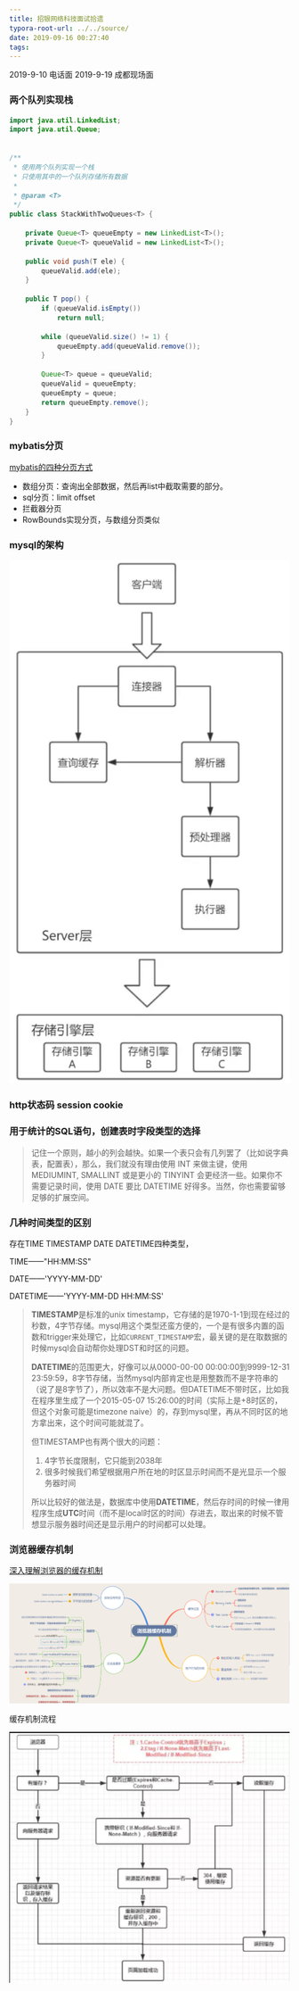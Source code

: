 ```yaml
---
title: 招银网络科技面试拾遗
typora-root-url: ../../source/
date: 2019-09-16 00:27:40
tags:
---
```

2019-9-10 电话面 2019-9-19 成都现场面
<!--more-->

### 两个队列实现栈

```java
import java.util.LinkedList;
import java.util.Queue;


/**
 * 使用两个队列实现一个栈
 * 只使用其中的一个队列存储所有数据
 *
 * @param <T>
 */
public class StackWithTwoQueues<T> {

    private Queue<T> queueEmpty = new LinkedList<T>();
    private Queue<T> queueValid = new LinkedList<T>();

    public void push(T ele) {
        queueValid.add(ele);
    }

    public T pop() {
        if (queueValid.isEmpty())
            return null;

        while (queueValid.size() != 1) {
            queueEmpty.add(queueValid.remove());
        }

        Queue<T> queue = queueValid;
        queueValid = queueEmpty;
        queueEmpty = queue;
        return queueEmpty.remove();
    }
}
```

### mybatis分页

[mybatis的四种分页方式](https://www.cnblogs.com/aeolian/p/9229149.html)

- 数组分页：查询出全部数据，然后再list中截取需要的部分。
- sql分页：limit offset
- 拦截器分页
- RowBounds实现分页，与数组分页类似

### mysql的架构

![1570622010765](/imgs/1570622010765.png)

### http状态码 session cookie

### 用于统计的SQL语句，创建表时字段类型的选择

> 记住一个原则，越小的列会越快。如果一个表只会有几列罢了（比如说字典表，配置表），那么，我们就没有理由使用 INT 来做主键，使用 MEDIUMINT, SMALLINT 或是更小的 TINYINT 会更经济一些。如果你不需要记录时间，使用 DATE 要比 DATETIME 好得多。当然，你也需要留够足够的扩展空间。
>

### 几种时间类型的区别

存在TIME TIMESTAMP DATE DATETIME四种类型，

TIME——"HH:MM:SS"

DATE——'YYYY-MM-DD'

DATETIME——'YYYY-MM-DD HH:MM:SS'

> **TIMESTAMP**是标准的unix timestamp，它存储的是1970-1-1到现在经过的秒数，4字节存储。mysql用这个类型还蛮方便的，一个是有很多内置的函数和trigger来处理它，比如`CURRENT_TIMESTAMP`宏，最关键的是在取数据的时候mysql会自动帮你处理DST和时区的问题。
>
> **DATETIME**的范围更大，好像可以从0000-00-00 00:00:00到9999-12-31 23:59:59，8字节存储，当然mysql内部肯定也是用整数而不是字符串的（说了是8字节了），所以效率不是大问题。但DATETIME不带时区，比如我在程序里生成了一个2015-05-07 15:26:00的时间（实际上是+8时区的，但这个对象可能是timezone naive）的，存到mysql里，再从不同时区的地方拿出来，这个时间可能就混了。
>
> 但TIMESTAMP也有两个很大的问题：
>
> 1. 4字节长度限制，它只能到2038年
> 2. 很多时候我们希望根据用户所在地的时区显示时间而不是光显示一个服务器时间
>
> 所以比较好的做法是，数据库中使用**DATETIME**，然后存时间的时候一律用程序生成**UTC**时间（而不是local时区的时间）存进去，取出来的时候不管想显示服务器时间还是显示用户的时间都可以处理。



### 浏览器缓存机制

[深入理解浏览器的缓存机制](<https://www.jianshu.com/p/54cc04190252>)

![1570621931748](/imgs/1570621931748.png)

缓存机制流程

![1570621966544](/imgs/1570621966544.png)